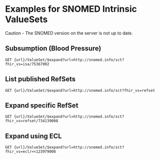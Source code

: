 # Examples for SNOMED Intrinsic ValueSets

Caution - The SNOMED version on the server is not up to date.

## Subsumption (Blood Pressure)

```HTTP
GET {url}/ValueSet/$expand?url=http://snomed.info/sct?fhir_vs=isa/75367002
```

## List published RefSets

```HTTP
GET {url}/ValueSet/$expand?url=http://snomed.info/sct?fhir_vs=refset
```


## Expand specific RefSet

```HTTP
GET {url}/ValueSet/$expand?url=http://snomed.info/sct?fhir_vs=refset/734139008
```


## Expand using ECL

```HTTP
GET {url}/ValueSet/$expand?url=http://snomed.info/sct?fhir_vs=ecl/<<123979008
```
